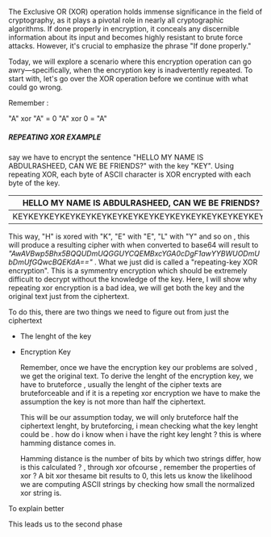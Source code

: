 The Exclusive OR (XOR) operation holds immense significance in the field of cryptography, as it plays a pivotal role in nearly all cryptographic algorithms. If done properly in encryption, it conceals any discernible information about its input and becomes highly resistant to brute force attacks. However, it's crucial to emphasize the phrase "If done properly."

Today, we will explore a scenario where this encryption operation can go awry—specifically, when the encryption key is inadvertently repeated. To start with, let's go over the XOR operation before we continue with what could go wrong.

Remember :

"A" xor "A" = 0
"A" xor 0 = "A"


#####  REPEATING XOR EXAMPLE
say we have to encrypt the sentence "HELLO MY NAME IS ABDULRASHEED, CAN WE BE FRIENDS?" with the key "KEY". Using repeating XOR, each byte of ASCII character is XOR encrypted with each byte of the key.


| HELLO MY NAME IS ABDULRASHEED, CAN WE BE FRIENDS?      |
|--------------------------------------------------------|
| KEYKEYKEYKEYKEYKEYKEYKEYKEYKEYKEYKEYKEYKEYKEYKEYK      |

This way, "H" is xored with "K", "E" with "E", "L" with "Y" and so on , this will produce a resulting cipher with when converted to base64 will result to *"AwAVBwp5Bhx5BQQUDmUQGGUYCQEMBxcYGA0cDgF1awYYBWUODmUbDmUfGQwcBQEKdA=="* . 
What we just did is called a "repeating-key XOR encryption". This is a symmentry encryption which should be extremely difficult to decrypt without the knowledge of the key.
Here, I will show why repeating xor encryption is a bad idea, we will get both the key and the original text just from the ciphertext.

To do this, there are two things we need to figure out from just the ciphertext
- The lenght of the key
- Encryption Key

  Remember, once we have the encryption key our problems are solved , we get the original text. To derive the lenght of the encryption key, we have to bruteforce , usually the lenght of the cipher texts are bruteforceable and if it is a repeting xor encryption we have to make the assumption the key is not more than half the ciphertext.

  This will be our assumption today, we will only bruteforce half the ciphertext lenght, by bruteforcing, i mean checking what the key lenght could be . how do i know when i have the right key lenght ? this is where  hamming distance comes in.

  Hamming distance is the number of bits by which two strings differ, how is this calculated ? , through xor ofcourse , remember the properties of xor ? A bit xor thesame bit results to 0, this lets us know the likelihood we are computing ASCII strings by checking how small the normalized xor string is.

To explain better


This leads us to the second phase 






